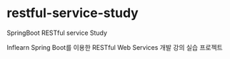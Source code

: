 # restful-service-study
SpringBoot RESTful service Study

Inflearn Spring Boot를 이용한 RESTful Web Services 개발 강의 실습 프로젝트
